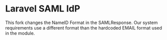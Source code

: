 # Laravel SAML IdP

This fork changes the NameID Format in the SAMLResponse. Our system requirements use a different format than the hardcoded EMAIL format used in the module.
